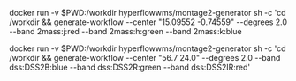 docker run -v $PWD:/workdir hyperflowwms/montage2-generator sh -c 'cd /workdir && generate-workflow --center "15.09552 -0.74559" --degrees 2.0 --band 2mass:j:red --band 2mass:h:green --band 2mass:k:blue

docker run -v $PWD:/workdir hyperflowwms/montage2-generator sh -c 'cd /workdir && generate-workflow --center "56.7 24.0" --degrees 2.0 --band dss:DSS2B:blue --band dss:DSS2R:green --band dss:DSS2IR:red'
